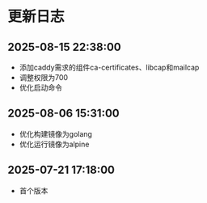 # 更新日志

## 2025-08-15 22:38:00

- 添加caddy需求的组件ca-certificates、libcap和mailcap
- 调整权限为700
- 优化启动命令

## 2025-08-06 15:31:00

- 优化构建镜像为golang
- 优化运行镜像为alpine

## 2025-07-21 17:18:00

- 首个版本
